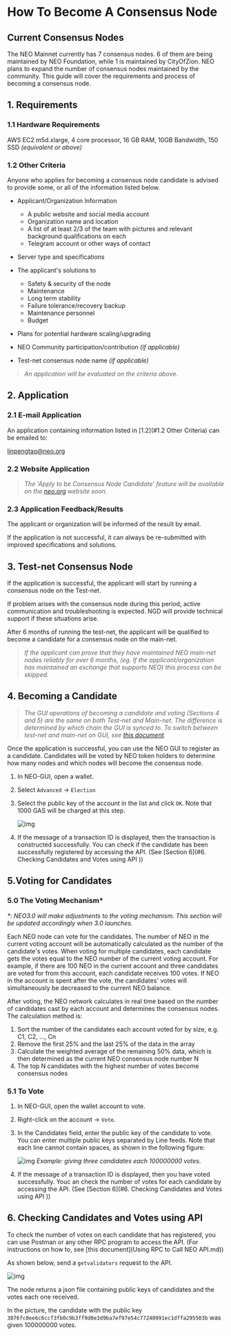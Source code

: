 # How To Become A Consensus Node

## Current Consensus Nodes

The NEO Mainnet currently has 7 consensus nodes. 6 of them are being maintained by NEO Foundation, while 1 is maintained by CityOfZion. NEO plans to expand the number of consensus nodes maintained by the community. This guide will cover the requirements and process of becoming a consensus node. 

## 1. Requirements

### 1.1 Hardware Requirements

AWS EC2 m5d.xlarge, 4 core processor, 16 GB RAM, 10GB Bandwidth, 150 SSD  *(equivalent or above)*

### 1.2 Other Criteria

Anyone who applies for becoming a consensus node candidate is advised to provide some, or all of the information listed below. 

- Applicant/Organization Information

  - A public website and social media account
  - Organization name and location
  - A list of at least 2/3 of the team with pictures and relevant background qualifications on each
  - Telegram account or other ways of contact

- Server type and specifications

- The applicant's solutions to

  - Safety & security of the node
  - Maintenance
  - Long term stability
  - Failure tolerance/recovery backup
  - Maintenance personnel
  - Budget

- Plans for potential hardware scaling/upgrading

- NEO Community participation/contribution *(if applicable)*

- Test-net consensus node name *(if applicable)*

> *An application will be evaluated on the criteria above.*

## 2. Application

### 2.1 E-mail Application

An application containing information listed in [1.2](#1.2 Other Criteria) can be emailed to: 

linpengtao@neo.org

### 2.2 Website Application

> *The 'Apply to be Consensus Node Candidate' feature will be available on the [neo.org](neo.org) website soon.*

### 2.3 Application Feedback/Results

The applicant or organization will be informed of the result by email. 

If the application is not successful, it can always be re-submitted with improved specifications and solutions. 

## 3. Test-net Consensus Node

If the application is successful, the applicant will start by running a consensus node on the Test-net. 

If problem arises with the consensus node during this period, active communication and troubleshooting is expected. NGD will provide technical support if these situations arise. 

After 6 months of running the test-net, the applicant will be qualified to become a candidate for a consensus node on the main-net. 

> *If the applicant can prove that they have maintained NEO main-net nodes reliably for over 6 months, (eg. If the applicant/organization has maintained an exchange that supports NEO) this process can be skipped.*

## 4. Becoming a Candidate

> *The GUI operations of becoming a candidate and voting (Sections 4 and 5) are the same on both Test-net and Main-net. The difference is determined by which chain the GUI is synced to. To switch between test-net and main-net on GUI, see [this document](http://docs.neo.org/en-us/network/testnet.html).* 

Once the application is successful, you can use the NEO GUI to register as a candidate. Candidates will be voted by NEO token holders to determine how many nodes and which nodes will become the consensus node. 

1. In NEO-GUI, open a wallet. 

2. Select `Advanced` -> `Election` 

3. Select the public key of the account in the list and click `OK`. Note that 1000 GAS will be charged at this step.

   ![img](img/candidate-EN.png)

4. If the message of a transaction ID is displayed, then the transaction is constructed successfully. You can check if the candidate has been successfully registered by accessing the API. (See [Section 6](#6. Checking Candidates and Votes using API ))

## 5.Voting for Candidates

### 5.0 The Voting Mechanism\*

*\*: NEO3.0 will make adjustments to the voting mechanism. This section will be updated accordingly when 3.0 launches.*

Each NEO node can vote for the candidates. The number of NEO in the current voting account will be automatically calculated as the number of the candidate's votes. When voting for multiple candidates, each candidate gets the votes equal to the NEO number of the current voting account. For example, if there are 100 NEO in the current account and three candidates are voted for from this account, each candidate receives 100 votes. If NEO in the account is spent after the vote, the candidates' votes will simultaneously be decreased to the current NEO balance.

After voting, the NEO network calculates in real time based on the number of candidates cast by each account and determines the consensus nodes. The calculation method is:

1. Sort the number of the candidates each account voted for by size, e.g. C1, C2, ..., Cn
2. Remove the first 25% and the last 25% of the data in the array
3. Calculate the weighted average of the remaining 50% data, which is then determined as the current NEO consensus node number N
4. The top N candidates with the highest number of votes become consensus nodes

### 5.1 To Vote

1. In NEO-GUI, open the wallet account to vote. 

2. Right-click on the account -> `Vote`.

3. In the Candidates field, enter the public key of the candidate to vote. You can enter multiple public keys separated by Line feeds. Note that each line cannot contain spaces, as shown in the following figure:

   ![img](img/votemulti-EN.png)
   *Example: giving three candidates each 100000000 votes.*

4. If the message of a transaction ID is displayed, then you have voted successfully. Youc an check the number of votes for each candidate by accessing the API. (See [Section 6](#6. Checking Candidates and Votes using API ))

## 6. Checking Candidates and Votes using API

To check the number of votes on each candidate that has registered, you can use Postman or any other RPC program to access the API. (For instructions on how to, see [this document](Using RPC to Call NEO API.md))

As shown below, send a `getvalidators` request to the API. 

![img](img/getvalidator2.png)

The node returns a json file containing public keys of candidates and the votes each one received. 

In the picture, the candidate with the public key `3076fc0ee6c6ccf3fb0c9b3ff9d0e3d9ba7ef97e54c77240991ec1dffa295503b` was given 100000000 votes. 